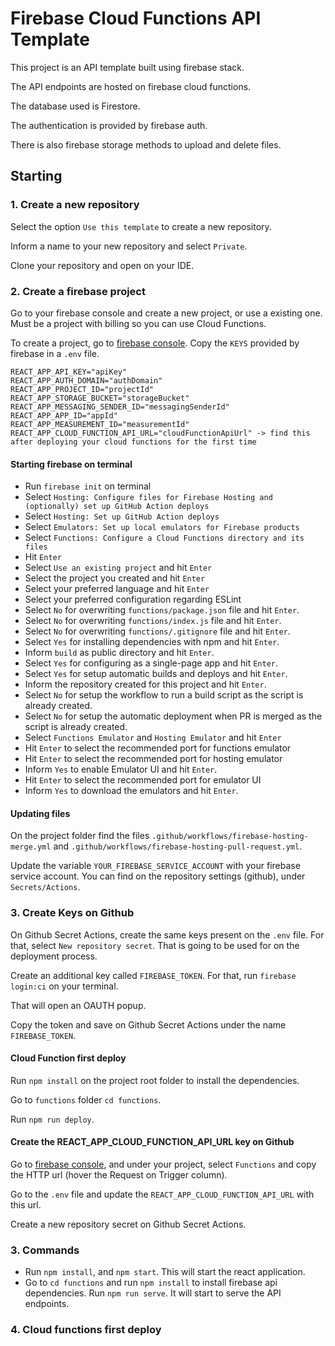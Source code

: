 # Firebase Cloud Functions API Template

This project is an API template built using firebase stack.

The API endpoints are hosted on firebase cloud functions.

The database used is Firestore.

The authentication is provided by firebase auth.

There is also firebase storage methods to upload and delete files.

## Starting

### 1. Create a new repository

Select the option `Use this template` to create a new repository.

Inform a name to your new repository and select `Private`.

Clone your repository and open on your IDE.

### 2. Create a firebase project

Go to your firebase console and create a new project, or use a existing one. Must be a project with billing so you can use Cloud Functions.

To create a project, go to [firebase console](https://console.firebase.google.com/). Copy the `KEYS` provided by firebase in a `.env` file.

```env
REACT_APP_API_KEY="apiKey"
REACT_APP_AUTH_DOMAIN="authDomain"
REACT_APP_PROJECT_ID="projectId"
REACT_APP_STORAGE_BUCKET="storageBucket"
REACT_APP_MESSAGING_SENDER_ID="messagingSenderId"
REACT_APP_APP_ID="appId"
REACT_APP_MEASUREMENT_ID="measurementId"
REACT_APP_CLOUD_FUNCTION_API_URL="cloudFunctionApiUrl" -> find this after deploying your cloud functions for the first time
```

#### Starting firebase on terminal

- Run `firebase init` on terminal
- Select `Hosting: Configure files for Firebase Hosting and (optionally) set up GitHub Action deploys`
- Select `Hosting: Set up GitHub Action deploys`
- Select `Emulators: Set up local emulators for Firebase products`
- Select `Functions: Configure a Cloud Functions directory and its files`
- Hit `Enter`
- Select `Use an existing project` and hit `Enter`
- Select the project you created and hit `Enter`
- Select your preferred language and hit `Enter`
- Select your preferred configuration regarding ESLint
- Select `No` for overwriting `functions/package.json` file and hit `Enter`.
- Select `No` for overwriting `functions/index.js` file and hit `Enter`.
- Select `No` for overwriting `functions/.gitignore` file and hit `Enter`.
- Select `Yes` for installing dependencies with npm and hit `Enter`.
- Inform `build` as public directory and hit `Enter`.
- Select `Yes` for configuring as a single-page app and hit `Enter`.
- Select `Yes` for setup automatic builds and deploys and hit `Enter`.
- Inform the repository created for this project and hit `Enter`.
- Select `No` for setup the workflow to run a build script as the script is already created.
- Select `No` for setup the automatic deployment when PR is merged as the script is already created.
- Select `Functions Emulator` and `Hosting Emulator` and hit `Enter`
- Hit `Enter` to select the recommended port for functions emulator
- Hit `Enter` to select the recommended port for hosting emulator
- Inform `Yes` to enable Emulator UI and hit `Enter`.
- Hit `Enter` to select the recommended port for emulator UI
- Inform `Yes` to download the emulators and hit `Enter`.

#### Updating files

On the project folder find the files `.github/workflows/firebase-hosting-merge.yml` and `.github/workflows/firebase-hosting-pull-request.yml`.

Update the variable `YOUR_FIREBASE_SERVICE_ACCOUNT` with your firebase service account. You can find on the repository settings (github), under `Secrets/Actions`.

### 3. Create Keys on Github

On Github Secret Actions, create the same keys present on the `.env` file. For that, select `New repository secret`. That is going to be used for on the deployment process.

Create an additional key called `FIREBASE_TOKEN`. For that, run `firebase login:ci` on your terminal.

That will open an OAUTH popup.

Copy the token and save on Github Secret Actions under the name `FIREBASE_TOKEN`.

#### Cloud Function first deploy

Run `npm install` on the project root folder to install the dependencies.

Go to `functions` folder `cd functions`.

Run `npm run deploy`.

#### Create the REACT_APP_CLOUD_FUNCTION_API_URL key on Github

Go to [firebase console](https://console.firebase.google.com/), and under your project, select `Functions` and copy the HTTP url (hover the Request on Trigger column).

Go to the `.env` file and update the `REACT_APP_CLOUD_FUNCTION_API_URL` with this url.

Create a new repository secret on Github Secret Actions.

### 3. Commands

- Run `npm install`, and `npm start`. This will start the react application.
- Go to `cd functions` and run `npm install` to install firebase api dependencies. Run `npm run serve`. It will start to serve the API endpoints.

### 4. Cloud functions first deploy
